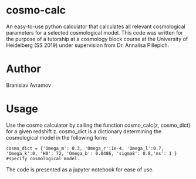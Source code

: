 # cosmo-calc
An easy-to-use python calculator that calculates all relevant cosmological parameters for a selected cosmological model. This code was written for the purpose of a tutorship at a cosmology block course at the University of Heidelberg (SS 2019) under supervision from Dr. Annalisa Pillepich. 

# Author 
Branislav Avramov

# Usage

Use the cosmo calculator by calling the function cosmo_calc(z, cosmo_dict) for a given redshift z. cosmo_dict is a dictionary determining the cosmological model in the following form: 

```cosmo_dict = {'Omega_m': 0.3, 'Omega_r':1e-4, 'Omega_l':0.7, 'Omega_k':0, 'H0': 72, 'Omega_b': 0.0486, 'sigma8': 0.8,'ns': 1 } #specify cosmological model.```

The code is presented as a jupyter notebook for ease of use. 



